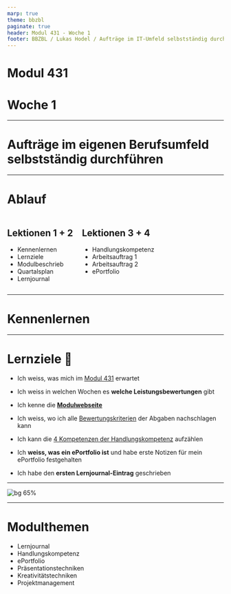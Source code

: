 ```yaml
---
marp: true
theme: bbzbl
paginate: true
header: Modul 431 - Woche 1
footer: BBZBL / Lukas Hodel / Aufträge im IT-Umfeld selbstständig durchführen
---
```


<!-- _class: cover -->

# Modul 431
# <!--fit--> Woche 1

---

<!-- _class: big -->

# **Aufträge** im eigenen Berufsumfeld **selbstständig durchführen**

---

# Ablauf

<div class="columns"><div>

## Lektionen **1 + 2**

- Kennenlernen
- Lernziele
- Modulbeschrieb
- Quartalsplan
- Lernjournal

</div><div>

## Lektionen **3 + 4**

- Handlungskompetenz
- Arbeitsauftrag 1
- Arbeitsauftrag 2
- ePortfolio

</div></div>

---

<!-- _class: big -->

# Kennenlernen

---

# Lernziele :dart:

- Ich weiss, was mich im [Modul 431](https://codingluke.github.io/bbzbl-modul-431/docs/) erwartet

- Ich weiss in welchen Wochen es **welche Leistungsbewertungen** gibt
- Ich kenne die **[Modulwebseite](https://codingluke.github.io/bbzbl-modul-431)**
- Ich weiss, wo ich alle [Bewertungskriterien](https://codingluke.github.io/bbzbl-modul-431/docs/beurteilungen) der Abgaben nachschlagen kann
- Ich kann die [4 Kompetenzen der Handlungskompetenz](https://codingluke.github.io/bbzbl-modul-431/docs/themen/handlungskompetenz#4-kompetenzen) aufzählen
- Ich **weiss, was ein ePortfolio ist** und habe erste Notizen für mein ePortfolio festgehalten
- Ich habe den **ersten Lernjournal-Eintrag** geschrieben

---

![bg 65%](./images/missverständnis-baum.jpg)

---

# Modulthemen

- Lernjournal
- Handlungskompetenz
- ePortfolio
- Präsentationstechniken
- Kreativitätstechniken
- Projektmanagement

